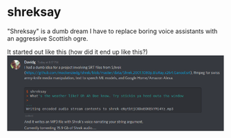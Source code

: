 # shreksay
"Shreksay" is a dumb dream I have to replace boring voice assistants with an aggressive Scottish ogre.

It started out like this (how did it end up like this?)
![discord-convo](/assets/Shrek.png)
